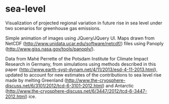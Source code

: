 sea-level
=========

Visualization of projected regional variation in future rise in sea level under two scenarios for greenhouse gas emissions. 

Simple animation of images using JQuery/JQuery UI. Maps drawn from NetCDF (http://www.unidata.ucar.edu/software/netcdf/) files using Panoply (http://www.giss.nasa.gov/tools/panoply/). 

Data from Mahé Perrette of the Potsdam Institute for Climate Impact Research in Germany, from simulations using methods described in this paper (http://www.earth-syst-dynam.net/4/11/2013/esd-4-11-2013.html), updated to account for new estimates of the contributions to sea level rise made by melting Greenland (http://www.the-cryosphere-discuss.net/6/3101/2012/tcd-6-3101-2012.html) and Antarctic (http://www.the-cryosphere-discuss.net/6/3447/2012/tcd-6-3447-2012.html) ice.
 